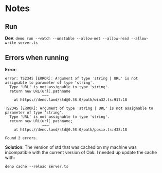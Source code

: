 # Notes

## Run

**Dev**: `deno run --watch --unstable --allow-net --allow-read --allow-write server.ts`

## Errors when running

**Error**:
```
error: TS2345 [ERROR]: Argument of type 'string | URL' is not assignable to parameter of type 'string'.
  Type 'URL' is not assignable to type 'string'.
  return new URL(url).pathname
                 ~~~
    at https://deno.land/std@0.58.0/path/win32.ts:917:18

TS2345 [ERROR]: Argument of type 'string | URL' is not assignable to parameter of type 'string'.
  Type 'URL' is not assignable to type 'string'.
  return new URL(url).pathname;
                 ~~~
    at https://deno.land/std@0.58.0/path/posix.ts:438:18

Found 2 errors.
```

**Solution**: The version of std that was cached on my machine was incompatible with the current version of Oak. I needed up update the cache with:

```
deno cache --reload server.ts 
```
